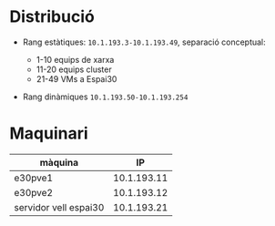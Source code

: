 # Distribució

- Rang estàtiques: `10.1.193.3-10.1.193.49`, separació conceptual:
    - 1-10 equips de xarxa
    - 11-20 equips cluster
    - 21-49 VMs a Espai30

- Rang dinàmiques `10.1.193.50-10.1.193.254`

# Maquinari

| màquina | IP |
| ------- | -- |
| e30pve1 | 10.1.193.11 |
| e30pve2 | 10.1.193.12 |
| servidor vell espai30 | 10.1.193.21 |
